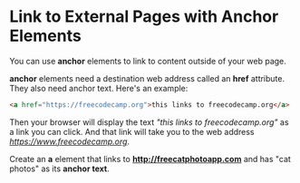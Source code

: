  # Link to External Pages with Anchor Elements
 
 You can use **anchor** elements to link to content outside of your web page.
 
 **anchor** elements need a destination web address called an **href** attribute. They also need anchor text. Here's an example:
 
 ``` html
 <a href="https://freecodecamp.org">this links to freecodecamp.org</a>
 ```
 
 Then your browser will display the text *"this links to freecodecamp.org"* as a link you can click. And that link will take you to the web address *https://www.freecodecamp.org*.
 
 Create an **a** element that links to **http://freecatphotoapp.com** and has "cat photos" as its **anchor text**.
